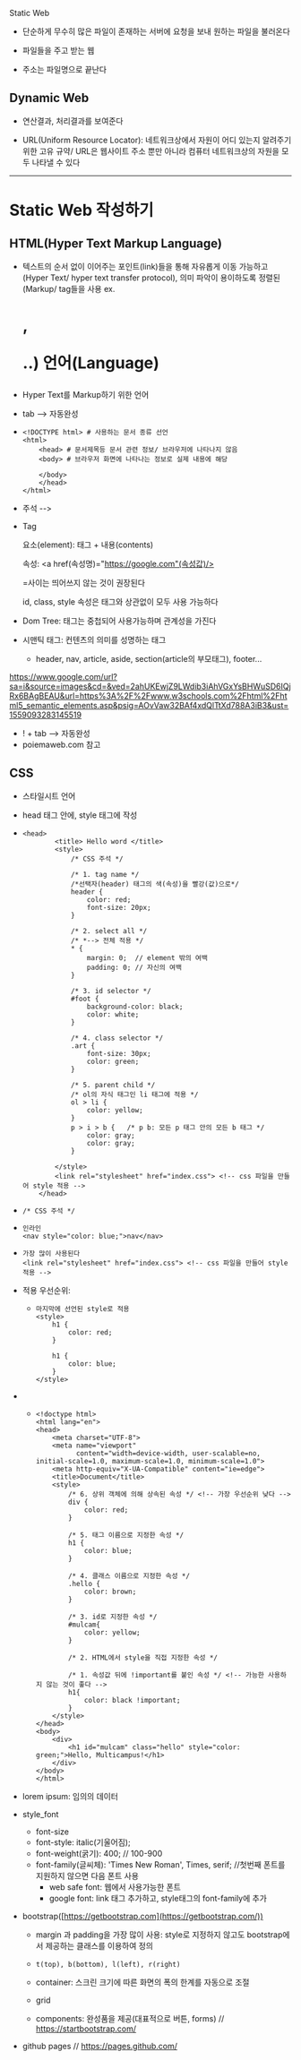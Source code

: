 Static Web

* 단순하게 무수히 많은 파일이 존재하는 서버에 요청을 보내 원하는 파일을 불러온다

* 파일들을 주고 받는 웹

* 주소는 파일명으로 끝난다

## Dynamic Web

* 연산결과, 처리결과를 보여준다

* URL(Uniform Resource Locator): 네트워크상에서 자원이 어디 있는지 알려주기 위한 고유 규약/ URL은 웹사이트 주소 뿐만 아니라 컴퓨터 네트워크상의 자원을 모두 나타낼 수 있다

____________



# Static Web 작성하기

## HTML(Hyper Text Markup Language)

* 텍스트의 순서 없이 이어주는 포인트(link)들을 통해 자유롭게 이동 가능하고(Hyper Text/ hyper text transfer protocol), 의미 파악이 용이하도록 정렬된(Markup/ tag들을 사용 ex. <h1>, <p>..) 언어(Language)

* Hyper Text를 Markup하기 위한 언어

* tab --> 자동완성

* ```
  <!DOCTYPE html> # 사용하는 문서 종류 선언
  <html>
      <head> # 문서제목등 문서 관련 정보/ 브라우저에 나타나지 않음
      <body> # 브라우저 화면에 나타나는 정보로 실제 내용에 해당
      
      </body>
      </head>
  </html>
  ```

* 주석 -->  <!-- Comment -->

* Tag

  요소(element): 태그 + 내용(contents)

  속성: <a href(속성명)="https://google.com"(속성값)/>

  =사이는 띄어쓰지 않는 것이 권장된다

  id, class, style 속성은 태그와 상관없이 모두 사용 가능하다

* Dom Tree: 태그는 중첩되어 사용가능하며 관계성을 가진다
* 시맨틱 태그: 컨텐츠의 의미를 성명하는 태그
  - header, nav, article, aside, section(article의 부모태그), footer...

https://www.google.com/url?sa=i&source=images&cd=&ved=2ahUKEwjZ9LWdib3iAhVGxYsBHWuSD6IQjRx6BAgBEAU&url=https%3A%2F%2Fwww.w3schools.com%2Fhtml%2Fhtml5_semantic_elements.asp&psig=AOvVaw32BAf4xdQlTtXd788A3iB3&ust=1559093283145519

* ! + tab --> 자동완성
* poiemaweb.com 참고



## CSS

* 스타일시트 언어

* head 태그 안에, style 태그에 작성

* ```
  <head>
          <title> Hello word </title>
          <style>
              /* CSS 주석 */
  
              /* 1. tag name */
              /*선택자(header) 태그의 색(속성)을 빨강(값)으로*/
              header {
                  color: red;
                  font-size: 20px;
              }
  
              /* 2. select all */
              /* *--> 전체 적용 */
              * {
                  margin: 0;  // element 밖의 여백
                  padding: 0; // 자신의 여백
              }
  
              /* 3. id selector */
              #foot {
                  background-color: black;
                  color: white;
              }
  
              /* 4. class selector */
              .art {
                  font-size: 30px;
                  color: green;
              }
  
              /* 5. parent child */
              /* ol의 자식 태그인 li 태그에 적용 */
              ol > li {
                  color: yellow;
              }
              p > i > b {   /* p b: 모든 p 태그 안의 모든 b 태그 */
                  color: gray;
                  color: gray;
              }
  
          </style>
          <link rel="stylesheet" href="index.css"> <!-- css 파일을 만들어 style 적용 -->
      </head>
  ```

* ```
  /* CSS 주석 */
  ```

* ```
  인라인
  <nav style="color: blue;">nav</nav>
  ```

* ```
  가장 많이 사용된다
  <link rel="stylesheet" href="index.css"> <!-- css 파일을 만들어 style 적용 -->
  ```

* 적용 우선순위:

  * ```
    마지막에 선언된 style로 적용
    <style>
        h1 {
            color: red;
        }
    
        h1 {
            color: blue;
        }
    </style>
    ```

* * ```
    <!doctype html>
    <html lang="en">
    <head>
        <meta charset="UTF-8">
        <meta name="viewport"
              content="width=device-width, user-scalable=no, initial-scale=1.0, maximum-scale=1.0, minimum-scale=1.0">
        <meta http-equiv="X-UA-Compatible" content="ie=edge">
        <title>Document</title>
        <style>
            /* 6. 상위 객체에 의해 상속된 속성 */ <!-- 가장 우선순위 낮다 -->
            div {
                color: red;
            }
    
            /* 5. 태그 이름으로 지정한 속성 */
            h1 {
                color: blue;
            }
    
            /* 4. 클래스 이름으로 지정한 속성 */
            .hello {
                color: brown;
            }
    
            /* 3. id로 지정한 속성 */
            #mulcam{
                color: yellow;
            }
    
            /* 2. HTML에서 style을 직접 지정한 속성 */
    
            /* 1. 속성값 뒤에 !important를 붙인 속성 */ <!-- 가능한 사용하지 않는 것이 좋다 -->
            h1{
                color: black !important;
            }
        </style>
    </head>
    <body>
        <div>
            <h1 id="mulcam" class="hello" style="color: green;">Hello, Multicampus!</h1>
        </div>
    </body>
    </html>
    ```

* lorem ipsum: 임의의 데이터 

* style_font

  * font-size
  * font-style: italic(기울어짐);
  * font-weight(굵기): 400; // 100-900
  * font-family(글씨체): 'Times New Roman', Times, serif; //첫번째 폰트를 지원하지 않으면 다음 폰트 사용
    * web safe font: 웹에서 사용가능한 폰트
    * google font: link 태그 추가하고, style태그의 font-family에 추가

* bootstrap([https://getbootstrap.com](https://getbootstrap.com/))

  * margin 과 padding을 가장 많이 사용: style로 지정하지 않고도 bootstrap에서 제공하는 클래스를 이용하여 정의

  * ```
    t(top), b(bottom), l(left), r(right)
    ```

  * container: 스크린 크기에 따른 화면의 폭의 한계를 자동으로 조절
  * grid
  * components: 완성품을 제공(대표적으로 버튼, forms) // <https://startbootstrap.com/>
* github pages // <https://pages.github.com/>

